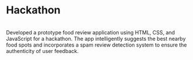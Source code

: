 # Hackathon
<br>
Developed a prototype food review application using HTML, CSS, and JavaScript for a hackathon. The app intelligently suggests the best nearby food spots and incorporates a spam review detection system to ensure the authenticity of user feedback.
